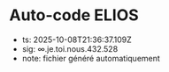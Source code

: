 # Auto-code ELIOS
- ts: 2025-10-08T21:36:37.109Z
- sig: ∞.je.toi.nous.432.528
- note: fichier généré automatiquement